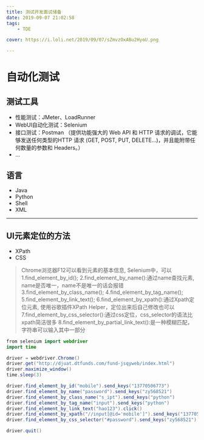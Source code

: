 ```yaml
---
title: 测试开发面试储备
date: 2019-09-07 21:02:58
tags: 
	- TDE

cover: https://i.loli.net/2019/09/07/sZmvzOxABu2HyoU.png

---
```


# 自动化测试

## 测试工具
- 性能测试：JMeter、LoadRunner
- WebUI自动化测试：Selenium
- 接口测试：Postman
 （提供功能强大的 Web API 和 HTTP 请求的调试，它能够发送任何类型的HTTP 请求 (GET, POST, PUT, DELETE…)，并且能附带任何数量的参数和 Headers。）
- ...

## 语言
- Java
- Python
- Shell
- XML

-----------


## UI元素定位的方法

- XPath
- CSS

> Chrome浏览器F12可以看到元素的基本信息,
Selenium中，可以
1.find_element_by_id();
2.find_element_by_name():通过name查找元素, name是否唯一，name不是唯一的话会报错
3.find_element_by_class_name();
4.find_element_by_tag_name();
5.find_element_by_link_text();
6.find_element_by_xpath():通过Xpath定位元素, 使用谷歌插件XPath Helper，定位出来后自己修改也可以
7.find_element_by_css_selector():通过css定位，css_selector的语法比xpath简洁很多
8.find_element_by_partial_link_text():是一种模糊匹配，字符串可以输入其中一部分


```java
from selenium import webdriver
import time

driver = webdriver.Chrome()
driver.get("http://djuat.dtfunds.com/fund-jsqyweb/index.html")
driver.maximize_window()
time.sleep(3)

driver.find_element_by_id("mobile").send_keys("13770506773")
driver.find_element_by_name("password").send_keys("zy568521")
driver.find_element_by_class_name("s_ipt").send_keys("python")
driver.find_element_by_tag_name("input").send_keys("python")
driver.find_element_by_link_text("hao123").click()
driver.find_element_by_xpath("//input[@id='mobile']").send_keys("13770506771")
driver.find_element_by_css_selector("#password").send_keys("zy568521")

driver.quit()
```